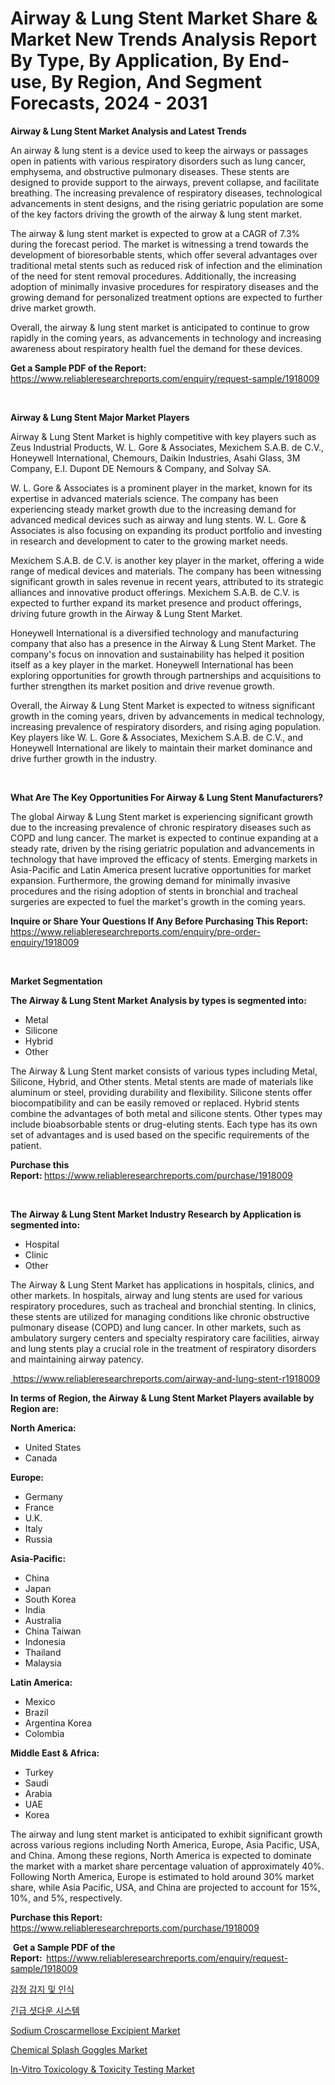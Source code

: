 <p><h1>Airway & Lung Stent Market Share & Market New Trends Analysis Report By Type, By Application, By End-use, By Region, And Segment Forecasts, 2024 - 2031</h1></p><p><strong>Airway & Lung Stent Market Analysis and Latest Trends</strong></p>
<p><p>An airway & lung stent is a device used to keep the airways or passages open in patients with various respiratory disorders such as lung cancer, emphysema, and obstructive pulmonary diseases. These stents are designed to provide support to the airways, prevent collapse, and facilitate breathing. The increasing prevalence of respiratory diseases, technological advancements in stent designs, and the rising geriatric population are some of the key factors driving the growth of the airway & lung stent market.</p><p>The airway & lung stent market is expected to grow at a CAGR of 7.3% during the forecast period. The market is witnessing a trend towards the development of bioresorbable stents, which offer several advantages over traditional metal stents such as reduced risk of infection and the elimination of the need for stent removal procedures. Additionally, the increasing adoption of minimally invasive procedures for respiratory diseases and the growing demand for personalized treatment options are expected to further drive market growth.</p><p>Overall, the airway & lung stent market is anticipated to continue to grow rapidly in the coming years, as advancements in technology and increasing awareness about respiratory health fuel the demand for these devices.</p></p>
<p><strong>Get a Sample PDF of the Report:&nbsp;</strong> <a href="https://www.reliableresearchreports.com/enquiry/request-sample/1918009">https://www.reliableresearchreports.com/enquiry/request-sample/1918009</a></p>
<p>&nbsp;</p>
<p><strong>Airway & Lung Stent Major Market Players</strong></p>
<p><p>Airway & Lung Stent Market is highly competitive with key players such as Zeus Industrial Products, W. L. Gore & Associates, Mexichem S.A.B. de C.V., Honeywell International, Chemours, Daikin Industries, Asahi Glass, 3M Company, E.I. Dupont DE Nemours & Company, and Solvay SA. </p><p>W. L. Gore & Associates is a prominent player in the market, known for its expertise in advanced materials science. The company has been experiencing steady market growth due to the increasing demand for advanced medical devices such as airway and lung stents. W. L. Gore & Associates is also focusing on expanding its product portfolio and investing in research and development to cater to the growing market needs.</p><p>Mexichem S.A.B. de C.V. is another key player in the market, offering a wide range of medical devices and materials. The company has been witnessing significant growth in sales revenue in recent years, attributed to its strategic alliances and innovative product offerings. Mexichem S.A.B. de C.V. is expected to further expand its market presence and product offerings, driving future growth in the Airway & Lung Stent Market.</p><p>Honeywell International is a diversified technology and manufacturing company that also has a presence in the Airway & Lung Stent Market. The company's focus on innovation and sustainability has helped it position itself as a key player in the market. Honeywell International has been exploring opportunities for growth through partnerships and acquisitions to further strengthen its market position and drive revenue growth.</p><p>Overall, the Airway & Lung Stent Market is expected to witness significant growth in the coming years, driven by advancements in medical technology, increasing prevalence of respiratory disorders, and rising aging population. Key players like W. L. Gore & Associates, Mexichem S.A.B. de C.V., and Honeywell International are likely to maintain their market dominance and drive further growth in the industry.</p></p>
<p>&nbsp;</p>
<p><strong>What Are The Key Opportunities For Airway & Lung Stent Manufacturers?</strong></p>
<p><p>The global Airway & Lung Stent market is experiencing significant growth due to the increasing prevalence of chronic respiratory diseases such as COPD and lung cancer. The market is expected to continue expanding at a steady rate, driven by the rising geriatric population and advancements in technology that have improved the efficacy of stents. Emerging markets in Asia-Pacific and Latin America present lucrative opportunities for market expansion. Furthermore, the growing demand for minimally invasive procedures and the rising adoption of stents in bronchial and tracheal surgeries are expected to fuel the market's growth in the coming years.</p></p>
<p><strong>Inquire or Share Your Questions If Any Before Purchasing This Report:</strong> <a href="https://www.reliableresearchreports.com/enquiry/pre-order-enquiry/1918009">https://www.reliableresearchreports.com/enquiry/pre-order-enquiry/1918009</a></p>
<p>&nbsp;</p>
<p><strong>Market Segmentation</strong></p>
<p><strong>The Airway & Lung Stent Market Analysis by types is segmented into:</strong></p>
<p><ul><li>Metal</li><li>Silicone</li><li>Hybrid</li><li>Other</li></ul></p>
<p><p>The Airway & Lung Stent market consists of various types including Metal, Silicone, Hybrid, and Other stents. Metal stents are made of materials like aluminum or steel, providing durability and flexibility. Silicone stents offer biocompatibility and can be easily removed or replaced. Hybrid stents combine the advantages of both metal and silicone stents. Other types may include bioabsorbable stents or drug-eluting stents. Each type has its own set of advantages and is used based on the specific requirements of the patient.</p></p>
<p><strong>Purchase this Report:&nbsp;</strong><a href="https://www.reliableresearchreports.com/purchase/1918009">https://www.reliableresearchreports.com/purchase/1918009</a></p>
<p>&nbsp;</p>
<p><strong>The Airway & Lung Stent Market Industry Research by Application is segmented into:</strong></p>
<p><ul><li>Hospital</li><li>Clinic</li><li>Other</li></ul></p>
<p><p>The Airway & Lung Stent Market has applications in hospitals, clinics, and other markets. In hospitals, airway and lung stents are used for various respiratory procedures, such as tracheal and bronchial stenting. In clinics, these stents are utilized for managing conditions like chronic obstructive pulmonary disease (COPD) and lung cancer. In other markets, such as ambulatory surgery centers and specialty respiratory care facilities, airway and lung stents play a crucial role in the treatment of respiratory disorders and maintaining airway patency.</p></p>
<p><a href="https://www.reliableresearchreports.com/airway-and-lung-stent-r1918009">&nbsp;https://www.reliableresearchreports.com/airway-and-lung-stent-r1918009</a></p>
<p><strong>In terms of Region, the Airway & Lung Stent Market Players available by Region are:</strong></p>
<p>
    <p> <strong> North America: </strong>
        <ul>
            <li>United States</li>
            <li>Canada</li>
        </ul>
        </p> 
    <p> <strong> Europe: </strong>
        <ul>
            <li>Germany</li>
            <li>France</li>
            <li>U.K.</li>
            <li>Italy</li>
            <li>Russia</li>
        </ul>
        </p> 
    <p> <strong> Asia-Pacific: </strong>
        <ul>
            <li>China</li>
            <li>Japan</li>
            <li>South Korea</li>
            <li>India</li>
            <li>Australia</li>
            <li>China Taiwan</li>
            <li>Indonesia</li>
            <li>Thailand</li>
            <li>Malaysia</li>
        </ul>
        </p> 
    <p> <strong> Latin America: </strong>
        <ul>
            <li>Mexico</li>
            <li>Brazil</li>
            <li>Argentina Korea</li>
            <li>Colombia</li>
        </ul>
        </p> 
    <p> <strong> Middle East & Africa: </strong>
        <ul>
            <li>Turkey</li>
            <li>Saudi</li>
            <li>Arabia</li>
            <li>UAE</li>
            <li>Korea</li>
        </ul>
    </p>
    </p>
<p><p>The airway and lung stent market is anticipated to exhibit significant growth across various regions including North America, Europe, Asia Pacific, USA, and China. Among these regions, North America is expected to dominate the market with a market share percentage valuation of approximately 40%. Following North America, Europe is estimated to hold around 30% market share, while Asia Pacific, USA, and China are projected to account for 15%, 10%, and 5%, respectively.</p></p>
<p><strong>Purchase this Report: </strong><a href="https://www.reliableresearchreports.com/purchase/1918009">https://www.reliableresearchreports.com/purchase/1918009</a></p>
<p>&nbsp;<strong>Get a Sample PDF of the Report:&nbsp;&nbsp;</strong><a href="https://www.reliableresearchreports.com/enquiry/request-sample/1918009">https://www.reliableresearchreports.com/enquiry/request-sample/1918009</a></p>
<p><strong></strong></p>
<p><p><a href="https://github.com/fredrickeglers/Market-Research-Report-List-2/blob/main/248550947855.md">감정 감지 및 인식</a></p><p><a href="https://github.com/bunxhcci35271755/Market-Research-Report-List-2/blob/main/980194847854.md">긴급 셧다운 시스템</a></p><p><a href="https://issuu.com/reportprime-2/docs/sodium-croscarmellose-excipient-market-size-2030.p">Sodium Croscarmellose Excipient Market</a></p><p><a href="https://www.linkedin.com/pulse/chemical-splash-goggles-market-comprehensive-assessment-hwbse">Chemical Splash Goggles Market</a></p><p><a href="https://github.com/derrinmiltonellis35gcl/Market-Research-Report-List-2/blob/main/in-vitro-toxicology-toxicity-testing-market.md">In-Vitro Toxicology & Toxicity Testing Market</a></p></p>